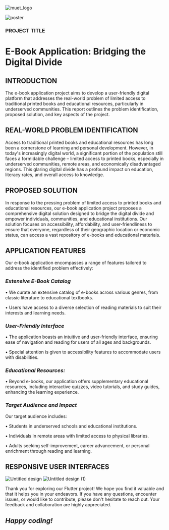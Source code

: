 ![muet_logo](https://github.com/iamzaidsoomro/Ebook-reading-app-20SW003-20SW055/muet_logo)

![poster](https://github.com/iamzaidsoomro/Ebook-reading-app-20SW003-20SW055/poster.png)


### PROJECT TITLE
# **E-Book Application: Bridging the Digital Divide**

## INTRODUCTION
The e-book application project aims to develop a user-friendly digital platform that addresses the real-world problem of limited access to traditional printed books and educational resources, particularly in underserved communities. This report outlines the problem identification, proposed solution, and key aspects of the project.

## REAL-WORLD PROBLEM IDENTIFICATION
Access to traditional printed books and educational resources has long been a cornerstone of learning and personal development. However, in today's increasingly digital world, a significant portion of the population still faces a formidable challenge – limited access to printed books, especially in underserved communities, remote areas, and economically disadvantaged regions. This glaring digital divide has a profound impact on education, literacy rates, and overall access to knowledge.

## PROPOSED SOLUTION
In response to the pressing problem of limited access to printed books and educational resources, our e-book application project proposes a comprehensive digital solution designed to bridge the digital divide and empower individuals, communities, and educational institutions. Our solution focuses on accessibility, affordability, and user-friendliness to ensure that everyone, regardless of their geographic location or economic status, can access a vast repository of e-books and educational materials.

## APPLICATION FEATURES
Our e-book application encompasses a range of features tailored to address the identified problem effectively:
### _Extensive E-Book Catalog_
•	We curate an extensive catalog of e-books across various genres, from classic literature to educational textbooks.

•	Users have access to a diverse selection of reading materials to suit their interests and learning needs.
### _User-Friendly Interface_
•	The application boasts an intuitive and user-friendly interface, ensuring ease of navigation and reading for users of all ages and backgrounds.

•	Special attention is given to accessibility features to accommodate users with disabilities.
### _Educational Resources:_
•	Beyond e-books, our application offers supplementary educational resources, including interactive quizzes, video tutorials, and study guides, enhancing the learning experience.
### _Target Audience and Impact_
Our target audience includes:

•	Students in underserved schools and educational institutions.

•	Individuals in remote areas with limited access to physical libraries.

•	Adults seeking self-improvement, career advancement, or personal enrichment through reading and learning.
## RESPONSIVE USER INTERFACES
![Untitled design](https://github.com/iamzaidsoomro/Ebook-reading-app-20SW003-20SW055/assets/85921127/0c0fb000-d99a-42da-9aa6-2263c5caaae0)
![Untitled design (1)](https://github.com/iamzaidsoomro/Ebook-reading-app-20SW003-20SW055/assets/85921127/6a1a8015-55c5-438e-926a-363533e3ca11)



Thank you for exploring our Flutter project! We hope you find it valuable and that it helps you in your endeavors. If you have any questions, encounter issues, or would like to contribute, please don't hesitate to reach out. Your feedback and collaboration are highly appreciated.

## _Happy coding!_






